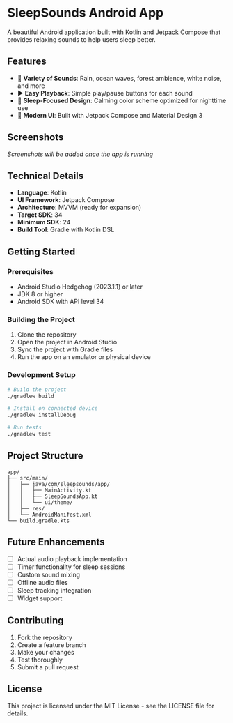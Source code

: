 # SleepSounds Android App

A beautiful Android application built with Kotlin and Jetpack Compose that provides relaxing sounds to help users sleep better.

## Features

- 🎵 **Variety of Sounds**: Rain, ocean waves, forest ambience, white noise, and more
- ▶️ **Easy Playback**: Simple play/pause buttons for each sound
- 🌙 **Sleep-Focused Design**: Calming color scheme optimized for nighttime use
- 📱 **Modern UI**: Built with Jetpack Compose and Material Design 3

## Screenshots

*Screenshots will be added once the app is running*

## Technical Details

- **Language**: Kotlin
- **UI Framework**: Jetpack Compose
- **Architecture**: MVVM (ready for expansion)
- **Target SDK**: 34
- **Minimum SDK**: 24
- **Build Tool**: Gradle with Kotlin DSL

## Getting Started

### Prerequisites

- Android Studio Hedgehog (2023.1.1) or later
- JDK 8 or higher
- Android SDK with API level 34

### Building the Project

1. Clone the repository
2. Open the project in Android Studio
3. Sync the project with Gradle files
4. Run the app on an emulator or physical device

### Development Setup

```bash
# Build the project
./gradlew build

# Install on connected device
./gradlew installDebug

# Run tests
./gradlew test
```

## Project Structure

```
app/
├── src/main/
│   ├── java/com/sleepsounds/app/
│   │   ├── MainActivity.kt
│   │   ├── SleepSoundsApp.kt
│   │   └── ui/theme/
│   ├── res/
│   └── AndroidManifest.xml
└── build.gradle.kts
```

## Future Enhancements

- [ ] Actual audio playback implementation
- [ ] Timer functionality for sleep sessions
- [ ] Custom sound mixing
- [ ] Offline audio files
- [ ] Sleep tracking integration
- [ ] Widget support

## Contributing

1. Fork the repository
2. Create a feature branch
3. Make your changes
4. Test thoroughly
5. Submit a pull request

## License

This project is licensed under the MIT License - see the LICENSE file for details.
